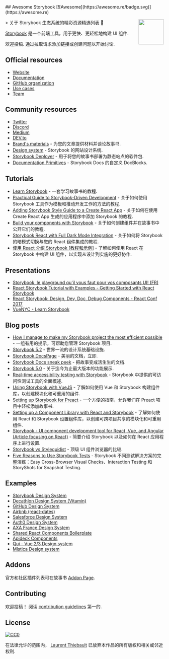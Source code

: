 <div class="github-widget" data-repo="lauthieb/awesome-storybook"></div>
<script async src="https://pagead2.googlesyndication.com/pagead/js/adsbygoogle.js"></script><ins class="adsbygoogle" style="display:block" data-ad-client="ca-pub-6890694312814945" data-ad-slot="5473692530" data-ad-format="auto"  data-full-width-responsive="true"></ins><script>(adsbygoogle = window.adsbygoogle || []).push({});</script>
## Awesome Storybook [![Awesome](https://awesome.re/badge.svg)](https://awesome.re)

[<img src="https://raw.githubusercontent.com/lauthieb/awesome-storybook/master/storybook-logo.svg?sanitize=true" align="right" width="80">](https://storybook.js.org)

&gt; 关于 Storybook 生态系统的精彩资源精选列表 :art:

[Storybook](https://storybook.js.org) 是一个前端工具，用于更快、更轻松地构建 UI 组件.

欢迎投稿. 通过拉取请求添加链接或创建问题以开始讨论.



## Official resources

- [Website](https://storybook.js.org)
- [Documentation](https://storybook.js.org/docs/basics/introduction/)
- [GitHub organization](https://github.com/storybookjs)
- [Use cases](https://storybook.js.org/use-cases/)
- [Team](https://storybook.js.org/team/)

## Community resources

- [Twitter](https://twitter.com/storybookjs)
- [Discord](https://discordapp.com/invite/UUt2PJb)
- [Medium](https://medium.com/storybookjs)
- [DEV.to](https://dev.to/t/storybook)
- [Brand's materials](https://github.com/storybookjs/brand) - 为您的文章提供材料并谈论故事书.
- [Design system](https://storybooks-official.netlify.com) - Storybook 的网站设计系统.
- [Storybook Deployer](https://github.com/storybookjs/storybook-deployer) - 用于将您的故事书部署为静态站点的软件包.
- [Documentation Primitives](https://github.com/DAN-AKL/storybook-documentation-primitives) - Storybook Docs 的自定义 DocBlocks.

## Tutorials

- [Learn Storybook](https://www.learnstorybook.com/) - 一套学习故事书的教程.
- [Practical Guide to Storybook-Driven Development](https://dzone.com/articles/practical-guide-to-storybook-driven-development) - 关于如何使用 Storybook 工具作为模板和推动开发工作的方法的教程.
- [Adding Storybook Style Guide to a Create React App](https://www.youtube.com/watch?v=va-JzrmaiUM) - 关于如何在使用 Create React App 生成的应用程序中添加 Storybook 的教程.
- [Build your components with Storybook](https://www.youtube.com/watch?v=_jttw14T52o) - 关于如何创建组件并在故事书中公开它们的教程.
- [Storybook React with Full Dark Mode Integration](https://davidyeiser.com/tutorials/storybook-react-with-dark-mode) - 关于如何将 Storybook 的暗模式切换与您的 React 组件集成的教程.
- [使用 React 介绍 Storybook [教程和示例]](https://snipcart.com/blog/storybook-react-tutorial-example) - 了解如何使用 React 在 Storybook 中构建 UI 组件，以实现从设计到实施的更好协作.

## Presentations

- [Storybook, le playground qu'il vous faut pour vos composants UI! (FR)](https://www.youtube.com/watch?v=zMpSwo03aKo)
- [React Storybook Tutorial with Examples - Getting Started with React Storybook](https://www.youtube.com/watch?v=E2c183LS4lA)
- [React Storybook: Design, Dev, Doc, Debug Components - React Conf 2017](https://www.youtube.com/watch?v=PF0Vi-iIyoo)
- [VueNYC - Learn Storybook](https://www.youtube.com/watch?v=XN398jfTwQI)

## Blog posts

- [How I manage to make my Storybook project the most efficient possible](https://dev.to/loicgoyet/how-i-manage-to-make-my-storybook-project-the-most-efficient-possible-2d8o) - 一组有用的提示，可帮助您管理 Storybook 项目.
- [Storybook 5.2](https://medium.com/storybookjs/storybook-5-2-794958b9b111) - 世界一流的设计系统基础设施.
- [Storybook DocsPage](https://medium.com/storybookjs/storybook-docspage-e185bc3622bf) - 美丽的文档，立即.
- [Storybook Docs sneak peek](https://medium.com/storybookjs/storybook-docs-sneak-peak-5be78445094a) - 把故事变成活生生的文档.
- [Storybook 5.0](https://medium.com/storybookjs/storybook-5-0-db1d0f9c83b8) - 关于迄今为止最大版本的功能展示.
- [Real-time accessibility testing with Storybook](https://medium.com/storybookjs/instant-accessibility-qa-linting-in-storybook-4a474b0f5347) - Storybook 中提供的可访问性测试工具的全面概述.
- [Using Storybook with VueJS](https://auth0.com/blog/using-storybook-with-vuejs/) - 了解如何使用 Vue 和 Storybook 构建组件库，以创建模块化和可重用的组件.
- [Setting up Storybook for Preact](https://www.iamdeveloper.com/posts/setting-up-storybook-for-preact-p5a/) - 一个方便的指南，允许我们在 Preact 项目中轻松添加故事书.
- [Setting up a Component Library with React and Storybook](https://auth0.com/blog/setting-up-a-component-library-with-react-and-storybook/) - 了解如何使用 React 和 Storybook 设置组件库，以创建可跨项目共享的模块化和可重用组件.
- [Storybook - UI component development tool for React, Vue, and Angular (Article focusing on React)](https://dev.to/madhusudhansrinivas/storybook---ui-component-development-tool-for-react-vue-and-angular-article-focusing-on-react-29od) - 简要介绍 Storybook 以及如何在 React 应用程序上进行设置.
- [Storybook vs Styleguidist](https://blog.hichroma.com/storybook-vs-styleguidist-2bd93d6dcc06) - 顶级 UI 组件浏览器的比较.
- [Five Reasons to Use Storybook Tests](https://spin.atomicobject.com/2017/11/20/storybook-tests-react/) - Storybook 不同测试解决方案的完整演练：Easy Cross-Browser Visual Checks、Interaction Testing 和 StoryShots for Snapshot Testing.

## Examples

- [Storybook Design System](https://storybooks-official.netlify.com)
- [Decathlon Design System (Vitamin)](https://decathlon.github.io/vitamin-web)
- [GitHub Design System](https://primer.github.io/storybook/)
- [Airbnb (react-dates)](https://airbnb.io/react-dates/)
- [Salesforce Design System](https://mashmatrix.github.io/react-lightning-design-system/)
- [Auth0 Design System](https://auth0-cosmos.now.sh/sandbox/)
- [AXA France Design System](https://axaguildev.github.io/react-toolkit/latest/storybook)
- [Shared React Components Boilerplate](https://github.com/shared-components/shared-react-components-example)
- [Apideck Components](https://www.apideck.design/)
- [Qui - Vue 2/3 Design system](https://github.com/Qvant-lab/qui-max)
- [Mística Design system](https://mistica-web.vercel.app/?path=/story/welcome-welcome--mistica)

## Addons

官方和社区插件列表可在故事书 [Addon Page](https://storybook.js.org/addons/).

## Contributing

欢迎投稿！ 阅读 [contribution guidelines](https://github.com/lauthieb/awesome-storybook/blob/master/CONTRIBUTING.md) 第一的.

## License

[![CC0](http://mirrors.creativecommons.org/presskit/buttons/88x31/svg/cc-zero.svg)](https://creativecommons.org/publicdomain/zero/1.0/)

在法律允许的范围内， [Laurent Thiebault](https://lauthieb.github.io) 已放弃本作品的所有版权和相关或邻近权利.
